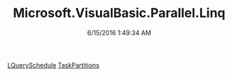 ﻿---
title: Microsoft.VisualBasic.Parallel.Linq
date: 6/15/2016 1:49:34 AM
---

[LQuerySchedule](T-Microsoft.VisualBasic.Parallel.Linq.LQuerySchedule.html)
[TaskPartitions](T-Microsoft.VisualBasic.Parallel.Linq.TaskPartitions.html)
